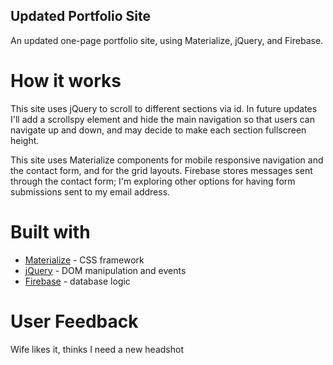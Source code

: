 ## Updated Portfolio Site
An updated one-page portfolio site, using Materialize, jQuery, and Firebase.

# How it works
This site uses jQuery to scroll to different sections via id. In future updates I'll add a scrollspy element and hide the main navigation so that users can navigate up and down, and may decide to make each section fullscreen height. 

This site uses Materialize components for mobile responsive navigation and the contact form, and for the grid layouts. Firebase stores messages sent through the contact form; I'm exploring other options for having form submissions sent to my email address.

# Built with
* [Materialize](https://materializecss.com/) - CSS framework
* [jQuery](https://jquery.com/) - DOM manipulation and events
* [Firebase](https://firebase.google.com/) - database logic

# User Feedback
Wife likes it, thinks I need a new headshot
